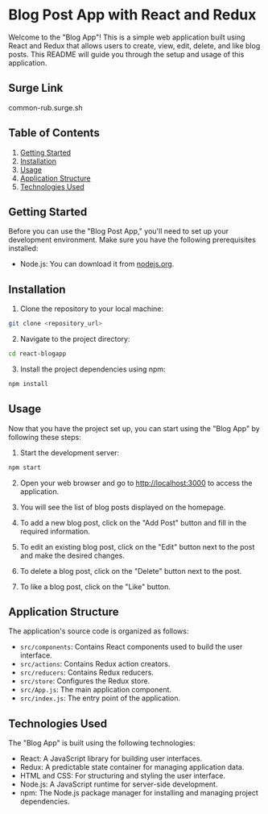 # Blog Post App with React and Redux

Welcome to the "Blog App"! This is a simple web application built using React and Redux that allows users to create, view, edit, delete, and like blog posts. This README will guide you through the setup and usage of this application.

## Surge Link
common-rub.surge.sh

## Table of Contents
1. [Getting Started](#getting-started)
2. [Installation](#installation)
3. [Usage](#usage)
4. [Application Structure](#application-structure)
5. [Technologies Used](#technologies-used)

## Getting Started

Before you can use the "Blog Post App," you'll need to set up your development environment. Make sure you have the following prerequisites installed:

- Node.js: You can download it from [nodejs.org](https://nodejs.org/).

## Installation

1. Clone the repository to your local machine:

```bash
git clone <repository_url>
```

2. Navigate to the project directory:

```bash
cd react-blogapp
```

3. Install the project dependencies using npm:

```bash
npm install
```

## Usage

Now that you have the project set up, you can start using the "Blog App" by following these steps:

1. Start the development server:

```bash
npm start
```

2. Open your web browser and go to [http://localhost:3000](http://localhost:3000) to access the application.

3. You will see the list of blog posts displayed on the homepage.

4. To add a new blog post, click on the "Add Post" button and fill in the required information.

5. To edit an existing blog post, click on the "Edit" button next to the post and make the desired changes.

6. To delete a blog post, click on the "Delete" button next to the post.

7. To like a blog post, click on the "Like" button.

## Application Structure

The application's source code is organized as follows:

- `src/components`: Contains React components used to build the user interface.
- `src/actions`: Contains Redux action creators.
- `src/reducers`: Contains Redux reducers.
- `src/store`: Configures the Redux store.
- `src/App.js`: The main application component.
- `src/index.js`: The entry point of the application.

## Technologies Used

The "Blog App" is built using the following technologies:

- React: A JavaScript library for building user interfaces.
- Redux: A predictable state container for managing application data.
- HTML and CSS: For structuring and styling the user interface.
- Node.js: A JavaScript runtime for server-side development.
- npm: The Node.js package manager for installing and managing project dependencies.